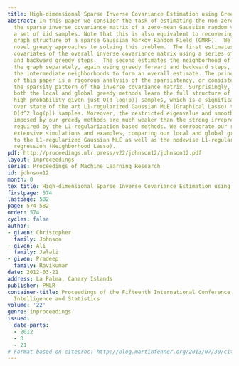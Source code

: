 ```yaml
---
title: High-dimensional Sparse Inverse Covariance Estimation using Greedy Methods
abstract: In this paper we consider the task of estimating the non-zero pattern of
  the sparse inverse covariance matrix of a zero-mean Gaussian random vector from
  a set of iid samples. Note that this is also equivalent to recovering the underlying
  graph structure of a sparse Gaussian Markov Random Field (GMRF).  We present two
  novel greedy approaches to solving this problem.  The first estimates the non-zero
  covariates of the overall inverse covariance matrix using a series of global forward
  and backward greedy steps.  The second estimates the neighborhood of each node in
  the graph separately, again using greedy forward and backward steps, and combines
  the intermediate neighborhoods to form an overall estimate. The principal contribution
  of this paper is a rigorous analysis of the sparsistency, or consistency in recovering
  the sparsity pattern of the inverse covariance matrix. Surprisingly, we show that
  both the local and global greedy methods learn the full structure of the model with
  high probability given just O(d log(p)) samples, which is a significant improvement
  over state of the art L1-regularized Gaussian MLE (Graphical Lasso) that requires
  O(d^2 log(p)) samples. Moreover, the restricted eigenvalue and smoothness conditions
  imposed by our greedy methods are much weaker than the strong irrepresentable conditions
  required by the L1-regularization based methods. We corroborate our results with
  extensive simulations and examples, comparing our local and global greedy methods
  to the L1-regularized Gaussian MLE as well as the nodewise L1-regularized linear
  regression (Neighborhood Lasso).
pdf: http://proceedings.mlr.press/v22/johnson12/johnson12.pdf
layout: inproceedings
series: Proceedings of Machine Learning Research
id: johnson12
month: 0
tex_title: High-dimensional Sparse Inverse Covariance Estimation using Greedy Methods
firstpage: 574
lastpage: 582
page: 574-582
order: 574
cycles: false
author:
- given: Christopher
  family: Johnson
- given: Ali
  family: Jalali
- given: Pradeep
  family: Ravikumar
date: 2012-03-21
address: La Palma, Canary Islands
publisher: PMLR
container-title: Proceedings of the Fifteenth International Conference on Artificial
  Intelligence and Statistics
volume: '22'
genre: inproceedings
issued:
  date-parts:
  - 2012
  - 3
  - 21
# Format based on citeproc: http://blog.martinfenner.org/2013/07/30/citeproc-yaml-for-bibliographies/
---
```


